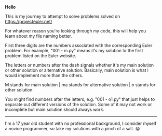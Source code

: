 **Hello**

This is my journey to attempt to solve problems solved on https://projecteuler.net/ 

For whatever reason you're looking through my code, this will help you learn about my file naming better. 

First three digits are the numbers associated with the corresponding Euler problem. For example, "001 - m.py" means it's my solution to the first problem listed on the Euler website. 

The letters or numbers after the dash signals whether it's my main solution or other solution or alternative solution. Basically, main solution is what I would implement more than the others. 

M stands for main solution | ma stands for alternative solution | o stands for other solution 

You might find numbers after the letters, e.g. "001 - o1.py" that just helps to separate out different versions of the solution. Some of it may not work or incomplete but main solution should always work. 

--------------------------------------------------------------------------

I'm a 17 year old student with no professional background, I consider myself a novice programmer, so take my solutions with a pinch of a salt. 😂